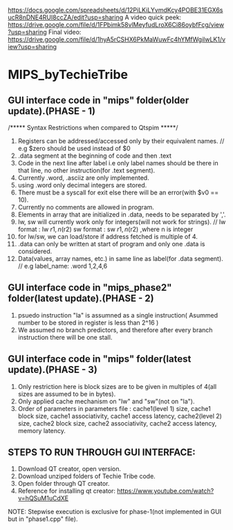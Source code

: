 https://docs.google.com/spreadsheets/d/12PiLKiLYvmdKcy4POBE31EGX6sucR8nDNE4RUI8ccZA/edit?usp=sharing
A video quick peek: https://drive.google.com/file/d/1FPbimk58vlMeyfudLroX6Ci86oybfFcg/view?usp=sharing
Final video: https://drive.google.com/file/d/1hyA5rCSHX6PkMaWuwFc4hYMfWgilwLK1/view?usp=sharing
# MIPS_byTechieTribe

GUI interface code in "mips" folder(older update).(PHASE - 1)
--------------------------------------------------------------
/***** Syntax Restrictions when compared to Qtspim *****/

1. Registers can be addressed/accessed only by their equivalent names. // e.g $zero should be used instead of $0
2. .data segment at the beginning of code and then .text
3. Code in the next line after label i.e only label names should be there in that line, no other instruction(for .text segment).
4. Currently .word, .asciiz are only implemented.
5. using .word only decimal integers are stored.
6. There must be a syscall for exit else there will be an error(with $v0 == 10).
7. Currently no comments are allowed in program.
8. Elements in array that are initialized in .data, needs to be separated by ','.
9. lw, sw will currently work only for integers(will not work for strings). // lw format : lw $r1, n($r2) sw format : sw  $r1, n($r2) ,where n is integer
10. for lw/sw, we can load/store if address fetched is multiple of 4.
11. .data can only be written at start of program and only one .data is considered.
12. Data(values, array names, etc.) in same line as label(for .data segment). // e.g label_name: .word  1,2,4,6

GUI interface code in "mips_phase2" folder(latest update).(PHASE - 2)
---------------------------------------------------------------------

1. psuedo instruction "la" is assumned as a single instruction( Asummed number to be stored in register is less than 2^16 )
2. We assumed no branch predictors, and therefore after every branch instruction there will be one stall.

GUI interface code in "mips" folder(latest update).(PHASE - 3)
---------------------------------------------------------------------
1. Only restriction here is block sizes are to be given in multiples of 4(all sizes are assumed to be in bytes).
2. Only applied cache mechanism on "lw" and "sw"(not on "la").
3. Order of parameters in parameters file : cache1(level 1) size, cache1 block size, cache1 associativity, cache1 access latency, cache2(level 2) size, cache2 block size, cache2 associativity, cache2 access latency, memory latency.

STEPS TO RUN THROUGH GUI INTERFACE:
----------------------------------
1. Download QT creator, open version.
2. Download unziped folders of Techie Tribe code.
3. Open folder through QT creator.
4. Reference for installing qt creator: https://www.youtube.com/watch?v=hQSuM1uCdXE

NOTE: Stepwise execution is exclusive for phase-1(not implemented in GUI but in "phase1.cpp" file).
